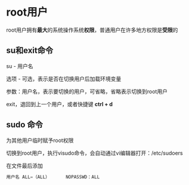 # root用户

root用户拥有**最大**的系统操作系统**权限**，普通用户在许多地方权限是**受限**的

## su和exit命令

su - 用户名

选项 - 可选，表示是否在切换用户后加载环境变量

参数：用户名，表示要切换的用户，可省略，省略表示切换到root用户

exit，退回到上一个用户，或者快捷键 **ctrl + d**

## sudo 命令

为其他用户临时赋予root权限

切换到root用户，执行visudo命令，会自动通过vi编辑器打开：/etc/sudoers

在文件最后添加

````C
用户名 ALL=（ALL）      NOPASSWD：ALL
````



